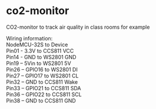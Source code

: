 # co2-monitor
CO2-monitor to track air quality in class rooms for example


Wiring information:<br>
NodeMCU-32S to 	Device<br>
Pin01 - 3.3V to	CCS811 VCC<br>
Pin14 - GND to	WS2801 GND<br>
Pin19 – 5Vin to	WS2801 5V<br>
Pin26 – GPIO16 to	WS2801 DI<br>
Pin27 – GPIO17 to	WS2801 CL<br>
Pin32 – GND to	CCS811 Wake<br>
Pin33 – GPIO21 to	CCS811 SDA<br>
Pin36 – GPIO22 to	CCS811 SCL<br>
Pin38 – GND to	CCS811 GND<br>
